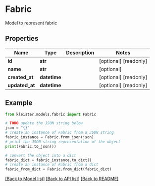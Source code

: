 # Fabric

Model to represent fabric

## Properties

Name | Type | Description | Notes
------------ | ------------- | ------------- | -------------
**id** | **str** |  | [optional] [readonly] 
**name** | **str** |  | [optional] 
**created_at** | **datetime** |  | [optional] [readonly] 
**updated_at** | **datetime** |  | [optional] [readonly] 

## Example

```python
from kleister.models.fabric import Fabric

# TODO update the JSON string below
json = "{}"
# create an instance of Fabric from a JSON string
fabric_instance = Fabric.from_json(json)
# print the JSON string representation of the object
print(Fabric.to_json())

# convert the object into a dict
fabric_dict = fabric_instance.to_dict()
# create an instance of Fabric from a dict
fabric_from_dict = Fabric.from_dict(fabric_dict)
```
[[Back to Model list]](../README.md#documentation-for-models) [[Back to API list]](../README.md#documentation-for-api-endpoints) [[Back to README]](../README.md)


